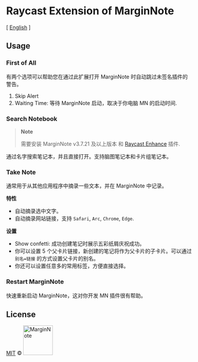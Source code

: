 # Raycast Extension of MarginNote
[ [English](./README.md) ]
## Usage

### First of All
有两个选项可以帮助您在通过此扩展打开 MarginNote 时自动跳过未签名插件的警告。

1. Skip Alert
2. Waiting Time: 等待 MarginNote 启动，取决于你电脑 MN 的启动时间.

### Search Notebook
> **Note**
>
> 需要安装 MarginNote v3.7.21 及以上版本 和 [Raycast Enhance](https://github.com/marginnoteapp/raycast-enhance/releases) 插件.

通过名字搜索笔记本，并且直接打开。支持脑图笔记本和卡片组笔记本。

### Take Note
通常用于从其他应用程序中摘录一些文本，并在 MarginNote 中记录。

**特性**
- 自动摘录选中文字。
- 自动摘录网站链接，支持 `Safari`, `Arc`, `Chrome`, `Edge`.

**设置**
- Show confetti: 成功创建笔记时展示五彩纸屑庆祝成功。
- 你可以设置 5 个父卡片链接，新创建的笔记将作为父卡片的子卡片。可以通过 `别名=链接` 的方式设置父卡片的别名。
- 你还可以设置任意多的常用标签，方便直接选择。

### Restart MarginNote
快速重新启动 MarginNote，这对你开发 MN 插件很有帮助。

## License

<a href="https://github.com/marginnoteapp/raycast/blob/main/LICENSE">MIT</a> © <a href="https://github.com/marginnoteapp"><img src="https://testmnbbs.oss-cn-zhangjiakou.aliyuncs.com/pic/mn.png?x-oss-process=base_webp" alt="MarginNote" width="80"></a>